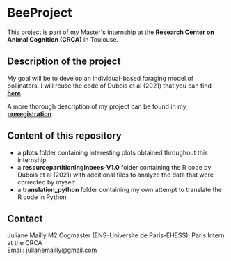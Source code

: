 # BeeProject

This project is part of my Master's internship at the **Research Center on Animal Cognition (CRCA)** in Toulouse.

## Description of the project

My goal will be to develop an individual-based foraging model of pollinators. I will reuse the code of Dubois et al (2021) that you can find **[here](https://www.ncbi.nlm.nih.gov/pmc/articles/PMC8351995/)**. 

A more thorough description of my project can be found in my **[preregistration](https://fr.overleaf.com/read/vvdqzsmswbmn)**.

## Content of this repository 

* a **plots** folder containing interesting plots obtained throughout this internship
* a **resourcepartitioninginbees-V1.0** folder containing the R code by Dubois et al (2021) with additional files to analyze the data that were corrected by myself
* a **translation_python** folder containing my own attempt to translate the R code in Python

## Contact

Juliane Mailly 
M2 Cogmaster (ENS-Universite de Paris-EHESS), Paris
Intern at the CRCA  
Email: julianemailly@gmail.com
